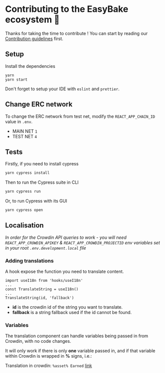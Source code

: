 # Contributing to the EasyBake ecosystem 🥞

Thanks for taking the time to contribute !
You can start by reading our [Contribution guidelines](https://docs.EasyBakeswap.finance/code/contributing) first.

## Setup

Install the dependencies

```shell
yarn
yarn start
```

Don't forget to setup your IDE with `eslint` and `prettier`.

## Change ERC network

To change the ERC network from test net, modify the `REACT_APP_CHAIN_ID` value in `.env`.

- MAIN NET `1`
- TEST NET `4`

## Tests

Firstly, if you need to install cypress

```js
yarn cypress install
```

Then to run the Cypress suite in CLI

```js
yarn cypress run
```

Or, to run Cypress with its GUI

```js
yarn cypress open
```

## Localisation

_In order for the Crowdin API queries to work - you will need `REACT_APP_CROWDIN_APIKEY` & `REACT_APP_CROWDIN_PROJECTID` env variables set in your root `.env.development.local` file_

### Adding translations

A hook expose the function you need to translate content.

```
import useI18n from 'hooks/useI18n'
...
const TranslateString = useI18n()
...
TranslateString(id, 'fallback')
```

- **id** is the crowdin id of the string you want to translate.
- **fallback** is a string fallback used if the id cannot be found.

### Variables

The translation component can handle variables being passed in from Crowdin, with no code changes.

It will only work if there is only **one** variable passed in, and if that variable within Crowdin is wrapped in **%** signs, i.e.:

Translation in crowdin: `%asset% Earned` [link](https://crowdin.com/translate/EasyBakeswap/8/en-de#330)
